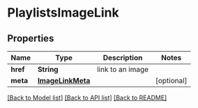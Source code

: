 # PlaylistsImageLink

## Properties
Name | Type | Description | Notes
------------ | ------------- | ------------- | -------------
**href** | **String** | link to an image | 
**meta** | [**ImageLinkMeta**](ImageLinkMeta.md) |  | [optional] 

[[Back to Model list]](../README.md#documentation-for-models) [[Back to API list]](../README.md#documentation-for-api-endpoints) [[Back to README]](../README.md)


